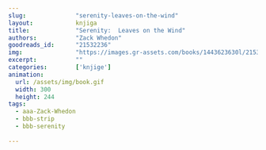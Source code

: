 ```yaml
---
slug:              "serenity-leaves-on-the-wind"
layout:            knjiga
title:             "Serenity:  Leaves on the Wind"
authors:           "Zack Whedon"
goodreads_id:      "21532236"
img:               "https://images.gr-assets.com/books/1443623630l/21532236.jpg"
excerpt:           ""
categories:        ['knjige']
animation:
  url: /assets/img/book.gif
  width: 300
  height: 244
tags:
  - aaa-Zack-Whedon
  - bbb-strip
  - bbb-serenity
  
---
```

